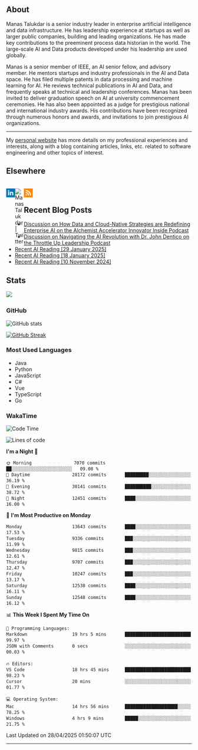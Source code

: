 ## About

Manas Talukdar is a senior industry leader in enterprise artificial intelligence and data infrastructure. He has leadership experience at startups as well as larger public companies, building and leading organizations. He has made key contributions to the preeminent process data historian in the world. The large-scale AI and Data products developed under his leadership are used globally.

Manas is a senior member of IEEE, an AI senior fellow, and advisory member. He mentors startups and industry professionals in the AI and Data space. He has filed multiple patents in data processing and machine learning for AI. He reviews technical publications in AI and Data, and frequently speaks at technical and leadership conferences. Manas has been invited to deliver graduation speech on AI at university commencement ceremonies. He has also been appointed as a judge for prestigious national and international industry awards. His contributions have been recognized through numerous honors and awards, and invitations to join prestigious AI organizations.

---

My [personal website](https://manastalukdar.github.io/) has more details on my professional experiences and interests, along with a blog containing articles, links, etc. related to software engineering and other topics of interest.

## Elsewhere

</br>

<a href="https://www.linkedin.com/in/manastalukdar" target="_blank">
  <img align="left" alt="Manas Talukdar | Linkedin" width="24px" src="https://raw.githubusercontent.com/edent/SuperTinyIcons/master/images/svg/linkedin.svg" />
</a>
<a href="https://www.twitter.com/manastalukdar" target="_blank">
  <img align="left" alt="Manas Talukdar | Twitter" width="24px" src="https://github.com/TheDudeThatCode/TheDudeThatCode/blob/master/Assets/Twitter.svg" />
</a>
<a href="https://manastalukdar.github.io/" target="_blank">
  <img align="left" alt="Manas Talukdar | Website" width="24px" src="https://github.com/edent/SuperTinyIcons/blob/master/images/svg/rss.svg" />
</a>

</br>

## Recent Blog Posts

<!-- BLOG:START -->
- [Discussion on How Data and Cloud-Native Strategies are Redefining Enterprise AI on the Alchemist Accelerator Innovator Inside Podcast](https://manastalukdar.github.io/blog/2025/03/18/discussion-data-enterprise-ai-alchemist-accelerator-innovators-inside-podcast/)
- [Discussion on Navigating the AI Revolution with Dr. John Dentico on the Throttle Up Leadership Podcast](https://manastalukdar.github.io/blog/2025/03/07/discussion-ai-dr-john-dentico-throttle-up-leadership-podcast/)
- [Recent AI Reading [29 January 2025]](https://manastalukdar.github.io/blog/2025/01/29/recent-ai-reading-29-january-2025/)
- [Recent AI Reading [18 January 2025]](https://manastalukdar.github.io/blog/2025/01/18/recent-ai-reading-18-january-2025/)
- [Recent AI Reading [10 November 2024]](https://manastalukdar.github.io/blog/2024/11/10/recent-ai-reading-10-november-2024/)
<!-- BLOG:END -->

## Stats

![](https://komarev.com/ghpvc/?username=manastalukdar)

### GitHub

![GitHub stats](https://github-readme-stats.vercel.app/api?username=manastalukdar&show_icons=true&hide_border=true&hide_rank=true&hide_title=true&icon_color=79ff97&text_color=cecac3&bg_color=4d4b4b)

[![GitHub Streak](https://streak-stats.demolab.com?user=manastalukdar&hide_border=true&border_radius=4&date_format=M%20j%5B%2C%20Y%5D&background=4D4B4B)](https://git.io/streak-stats)

### Most Used Languages

- Java
- Python
- JavaScript
- C#
- Vue
- TypeScript
- Go

<!--
![Top Langs](https://github-readme-stats.vercel.app/api/top-langs/?username=manastalukdar&layout=compact&hide_border=true&hide_title=true&icon_color=79ff97&text_color=cecac3&bg_color=4d4b4b)
-->

### WakaTime

<!--START_SECTION:waka-->
![Code Time](http://img.shields.io/badge/Code%20Time-5%2C530%20hrs%2014%20mins-blue)

![Lines of code](https://img.shields.io/badge/From%20Hello%20World%20I%27ve%20Written-22.6%20million%20lines%20of%20code-blue)

**I'm a Night 🦉** 

```text
🌞 Morning                7070 commits        ██░░░░░░░░░░░░░░░░░░░░░░░   09.08 % 
🌆 Daytime                28172 commits       █████████░░░░░░░░░░░░░░░░   36.19 % 
🌃 Evening                30141 commits       ██████████░░░░░░░░░░░░░░░   38.72 % 
🌙 Night                  12451 commits       ████░░░░░░░░░░░░░░░░░░░░░   16.00 % 
```
📅 **I'm Most Productive on Monday** 

```text
Monday                   13643 commits       ████░░░░░░░░░░░░░░░░░░░░░   17.53 % 
Tuesday                  9336 commits        ███░░░░░░░░░░░░░░░░░░░░░░   11.99 % 
Wednesday                9815 commits        ███░░░░░░░░░░░░░░░░░░░░░░   12.61 % 
Thursday                 9707 commits        ███░░░░░░░░░░░░░░░░░░░░░░   12.47 % 
Friday                   10247 commits       ███░░░░░░░░░░░░░░░░░░░░░░   13.17 % 
Saturday                 12538 commits       ████░░░░░░░░░░░░░░░░░░░░░   16.11 % 
Sunday                   12548 commits       ████░░░░░░░░░░░░░░░░░░░░░   16.12 % 
```


📊 **This Week I Spent My Time On** 

```text
💬 Programming Languages: 
Markdown                 19 hrs 5 mins       █████████████████████████   99.97 % 
JSON with Comments       0 secs              ░░░░░░░░░░░░░░░░░░░░░░░░░   00.03 % 

🔥 Editors: 
VS Code                  18 hrs 45 mins      █████████████████████████   98.23 % 
Cursor                   20 mins             ░░░░░░░░░░░░░░░░░░░░░░░░░   01.77 % 

💻 Operating System: 
Mac                      14 hrs 56 mins      ████████████████████░░░░░   78.25 % 
Windows                  4 hrs 9 mins        █████░░░░░░░░░░░░░░░░░░░░   21.75 % 
```


 Last Updated on 28/04/2025 01:50:07 UTC
<!--END_SECTION:waka-->

---

<!--

**manastalukdar/manastalukdar** is a ✨ _special_ ✨ repository because its `README.md` (this file) appears on your GitHub profile.

Here are some ideas to get you started:

- 🔭 I’m currently working on ...
- 🌱 I’m currently learning ...
- 👯 I’m looking to collaborate on ...
- 🤔 I’m looking for help with ...
- 💬 Ask me about ...
- 📫 How to reach me: ...
- 😄 Pronouns: ...
- ⚡ Fun fact: ...
-->
